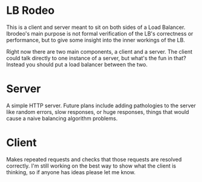 # LB Rodeo

This is a client and server meant to sit on both sides of a Load Balancer.
lbrodeo's main purpose is not formal verification of the LB's correctness or
performance, but to give some insight into the inner workings of the LB.

Right now there are two main components, a client and a server. The client
could talk directly to one instance of a server, but what's the fun in that?
Instead you should put a load balancer between the two.

# Server

A simple HTTP server. Future plans include adding pathologies to the server
like random errors, slow responses, or huge responses, things that would cause
a naive balancing algorithm problems.

# Client

Makes repeated requests and checks that those requests are resolved correctly.
I'm still working on the best way to show what the client is thinking, so if
anyone has ideas please let me know.
